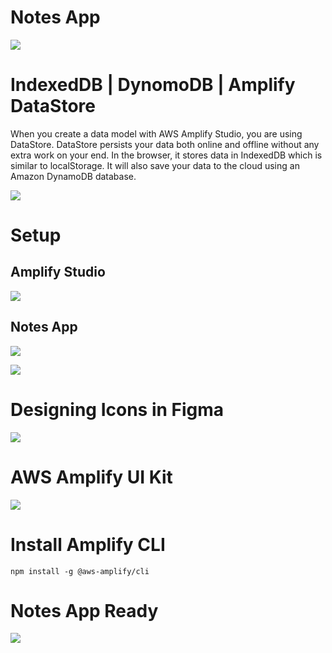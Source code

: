 # Notes App

![](images/notes-app.png)

# IndexedDB | DynomoDB | Amplify DataStore

When you create a data model with AWS Amplify Studio, you are using DataStore. DataStore persists your data both online and offline without any extra work on your end. In the browser, it stores data in IndexedDB which is similar to localStorage. It will also save your data to the cloud using an Amazon DynamoDB database.

![](images/amplify-data-modeling.png)

# Setup

## Amplify Studio

![](images/amplify-studio-home.png)

## Notes App

![](images/notes-app-home.png)

![](images/notes-app-staging.png)


# Designing Icons in Figma

![](images/figma-icon-design.png)

# AWS Amplify UI Kit

![](images/aws-amplify-ui-kit.png)

# Install Amplify CLI

```
npm install -g @aws-amplify/cli
```

# Notes App Ready

![](images/notes-app.png)